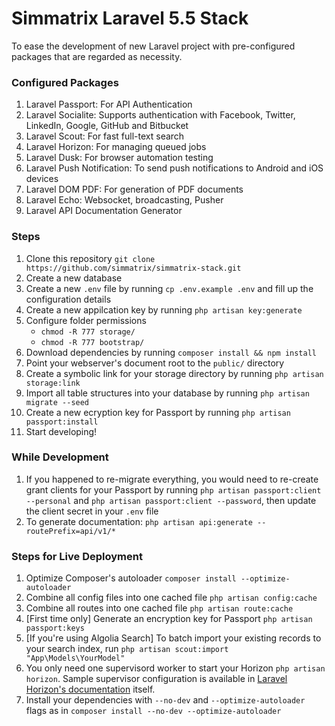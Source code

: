 # Simmatrix Laravel 5.5 Stack

To ease the development of new Laravel project with pre-configured packages that are regarded as necessity.

### Configured Packages
1. Laravel Passport: For API Authentication
2. Laravel Socialite: Supports authentication with Facebook, Twitter, LinkedIn, Google, GitHub and Bitbucket
3. Laravel Scout: For fast full-text search
4. Laravel Horizon: For managing queued jobs
5. Laravel Dusk: For browser automation testing
6. Laravel Push Notification: To send push notifications to Android and iOS devices
7. Laravel DOM PDF: For generation of PDF documents
8. Laravel Echo: Websocket, broadcasting, Pusher
9. Laravel API Documentation Generator

### Steps

1. Clone this repository `git clone https://github.com/simmatrix/simmatrix-stack.git`
2. Create a new database
3. Create a new `.env` file by running `cp .env.example .env` and fill up the configuration details
4. Create a new appilcation key by running `php artisan key:generate`
5. Configure folder permissions
    - `chmod -R 777 storage/`
    - `chmod -R 777 bootstrap/`
6. Download dependencies by running `composer install && npm install`
7. Point your webserver's document root to the `public/` directory
8. Create a symbolic link for your storage directory by running `php artisan storage:link`
9. Import all table structures into your database by running `php artisan migrate --seed`
10. Create a new ecryption key for Passport by running `php artisan passport:install`
11. Start developing!

### While Development
1. If you happened to re-migrate everything, you would need to re-create grant clients for your Passport by running `php artisan passport:client --personal` and `php artisan passport:client --password`, then update the client secret in your `.env` file
2. To generate documentation: `php artisan api:generate --routePrefix=api/v1/*`

### Steps for Live Deployment

1. Optimize Composer's autoloader `composer install --optimize-autoloader`
2. Combine all config files into one cached file `php artisan config:cache`
3. Combine all routes into one cached file `php artisan route:cache`
4. [First time only] Generate an encryption key for Passport `php artisan passport:keys`
5. [If you're using Algolia Search] To batch import your existing records to your search index, run `php artisan scout:import "App\Models\YourModel"`
6. You only need one supervisord worker to start your Horizon `php artisan horizon`. Sample supervisor configuration is available in [Laravel Horizon's documentation](https://laravel.com/docs/5.5/horizon) itself.
7. Install your dependencies with `--no-dev` and `--optimize-autoloader` flags as in `composer install --no-dev --optimize-autoloader`